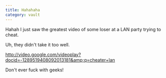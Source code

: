 ```yaml
---
title: Hahahaha
category: vault
---
```


Hahah I just saw the greatest video of some loser at a LAN party trying to
cheat.

Uh, they didn't take it too well.

<http://video.google.com/videoplay?docid=-1289519408092013181&amp;q=cheater+lan>

Don't ever fuck with geeks!
